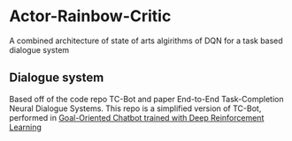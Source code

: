# Actor-Rainbow-Critic
A combined architecture of state of arts algirithms of DQN for a task based dialogue system
## Dialogue system
Based off of the code repo TC-Bot and paper End-to-End Task-Completion Neural Dialogue Systems. This repo is a simplified version of TC-Bot, performed in [Goal-Oriented Chatbot trained with Deep Reinforcement Learning](https://github.com/maxbren/GO-Bot-DRL)
